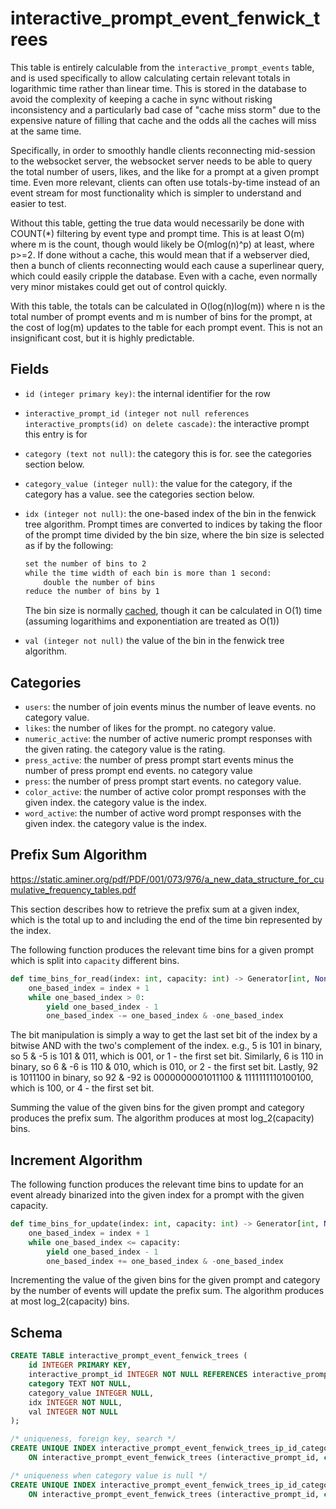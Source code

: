 # interactive_prompt_event_fenwick_trees

This table is entirely calculable from the `interactive_prompt_events` table,
and is used specifically to allow calculating certain relevant totals in
logarithmic time rather than linear time. This is stored in the database to
avoid the complexity of keeping a cache in sync without risking inconsistency
and a particularly bad case of "cache miss storm" due to the expensive nature of
filling that cache and the odds all the caches will miss at the same time.

Specifically, in order to smoothly handle clients reconnecting mid-session to
the websocket server, the websocket server needs to be able to query the total
number of users, likes, and the like for a prompt at a given prompt time. Even
more relevant, clients can often use totals-by-time instead of an event stream
for most functionality which is simpler to understand and easier to test.

Without this table, getting the true data would necessarily be done with
COUNT(\*) filtering by event type and prompt time. This is at least O(m)
where m is the count, though would likely be O(mlog(n)^p) at least, where p>=2. If
done without a cache, this would mean that if a webserver died, then a bunch of
clients reconnecting would each cause a superlinear query, which could easily
cripple the database. Even with a cache, even normally very minor mistakes
could get out of control quickly.

With this table, the totals can be calculated in O(log(n)log(m)) where n is the
total number of prompt events and m is number of bins for the prompt, at the
cost of log(m) updates to the table for each prompt event. This is not an
insignificant cost, but it is highly predictable.

## Fields

- `id (integer primary key)`: the internal identifier for the row
- `interactive_prompt_id (integer not null references interactive_prompts(id) on delete cascade)`:
  the interactive prompt this entry is for
- `category (text not null)`: the category this is for. see the categories section
  below.
- `category_value (integer null)`: the value for the category, if the category has
  a value. see the categories section below.
- `idx (integer not null)`: the one-based index of the bin in the fenwick tree
  algorithm. Prompt times are converted to indices by taking the floor of the
  prompt time divided by the bin size, where the bin size is selected as if by
  the following:

  ```txt
  set the number of bins to 2
  while the time width of each bin is more than 1 second:
      double the number of bins
  reduce the number of bins by 1
  ```

  The bin size is normally [cached](../../../websocket/docs/diskcache/keys.md),
  though it can be calculated in O(1) time (assuming logarithims and exponentiation
  are treated as O(1))

- `val (integer not null)` the value of the bin in the fenwick tree algorithm.

## Categories

- `users`: the number of join events minus the number of leave events. no category value.
- `likes`: the number of likes for the prompt. no category value.
- `numeric_active`: the number of active numeric prompt responses with the given rating.
  the category value is the rating.
- `press_active`: the number of press prompt start events minus the number of press
  prompt end events. no category value
- `press`: the number of press prompt start events. no category value.
- `color_active`: the number of active color prompt responses with the given index. the
  category value is the index.
- `word_active`: the number of active word prompt responses with the given index. the
  category value is the index.

## Prefix Sum Algorithm

https://static.aminer.org/pdf/PDF/001/073/976/a_new_data_structure_for_cumulative_frequency_tables.pdf

This section describes how to retrieve the prefix sum at a given index,
which is the total up to and including the end of the time bin represented
by the index.

The following function produces the relevant time bins for a given prompt
which is split into `capacity` different bins.

```py
def time_bins_for_read(index: int, capacity: int) -> Generator[int, None, None]:
    one_based_index = index + 1
    while one_based_index > 0:
        yield one_based_index - 1
        one_based_index -= one_based_index & -one_based_index
```

The bit manipulation is simply a way to get the last set bit of the index by a
bitwise AND with the two's complement of the index. e.g., 5 is 101 in binary, so
5 & -5 is 101 & 011, which is 001, or 1 - the first set bit. Similarly, 6 is 110
in binary, so 6 & -6 is 110 & 010, which is 010, or 2 - the first set bit.
Lastly, 92 is 1011100 in binary, so 92 & -92 is 0000000001011100 &
1111111110100100, which is 100, or 4 - the first set bit.

Summing the value of the given bins for the given prompt and category
produces the prefix sum. The algorithm produces at most log_2(capacity)
bins.

## Increment Algorithm

The following function produces the relevant time bins to update for an
event already binarized into the given index for a prompt with the given
capacity.

```py
def time_bins_for_update(index: int, capacity: int) -> Generator[int, None, None]:
    one_based_index = index + 1
    while one_based_index <= capacity:
        yield one_based_index - 1
        one_based_index += one_based_index & -one_based_index
```

Incrementing the value of the given bins for the given prompt and category
by the number of events will update the prefix sum. The algorithm produces
at most log_2(capacity) bins.

## Schema

```sql
CREATE TABLE interactive_prompt_event_fenwick_trees (
    id INTEGER PRIMARY KEY,
    interactive_prompt_id INTEGER NOT NULL REFERENCES interactive_prompts(id) ON DELETE CASCADE,
    category TEXT NOT NULL,
    category_value INTEGER NULL,
    idx INTEGER NOT NULL,
    val INTEGER NOT NULL
);

/* uniqueness, foreign key, search */
CREATE UNIQUE INDEX interactive_prompt_event_fenwick_trees_ip_id_category_cvalue_idx_idx
    ON interactive_prompt_event_fenwick_trees (interactive_prompt_id, category, category_value, idx);

/* uniqueness when category value is null */
CREATE UNIQUE INDEX interactive_prompt_event_fenwick_trees_ip_id_category_idx_idx
    ON interactive_prompt_event_fenwick_trees (interactive_prompt_id, category, idx) WHERE category_value IS NULL;
```
